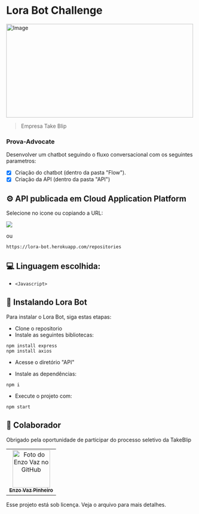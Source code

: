 # Lora Bot Challenge



<a href="https://www.take.net"><img src="https://lh3.googleusercontent.com/Q7Gypg7GyRmPn1z8_cQOYIDOC1VyqjBdaMQFP1tukOlRu2Qde7o9NYpif3N4GsCC8dax1h4t9erOi_M6yflmcRS8BiHkIH4YKeNNb6TKwqeAFLsbmcDCL2AKx6zuherYhQ" alt="Image" height="250" width="500"></a>

> Empresa Take Blip
### Prova-Advocate

Desenvolver um chatbot seguindo o fluxo conversacional com os seguintes parametros:

- [x] Criação do chatbot (dentro da pasta "Flow").
- [x] Criação da API (dentro da pasta "API")

## ⚙ API publicada em Cloud Application Platform

Selecione no icone ou copiando a URL:

<div> 
  <a href="https://lora-bot.herokuapp.com/repositories" target="_blank"><img src="https://img.shields.io/badge/Heroku-430098?style=for-the-badge&logo=heroku&logoColor=white" target="_blank"></a>
  
</div>

ou

`https://lora-bot.herokuapp.com/repositories`

## 💻 Linguagem escolhida: 

* `<Javascript>`

## 🚀 Instalando Lora Bot

Para instalar o Lora Bot, siga estas etapas:

* Clone o repositorio
* Instale as seguintes bibliotecas:
```
npm install express
npm install axios
```
* Acesse o diretório "API"

* Instale as dependências:
```
npm i
```

* Execute o projeto com:
```
npm start
```

## 🤝 Colaborador

Obrigado pela oportunidade de participar do processo seletivo da TakeBlip

<table>
  <tr>
    <td align="center">
      <a href="https://github.com/enzovp01">
        <img src="https://avatars.githubusercontent.com/u/52723104?s=400&u=396ec61565a5983b41a2707e150c64c633a47591&v=4" width="100px;" alt="Foto do Enzo Vaz no GitHub"/><br>
        <sub>
          <b>Enzo Vaz Pinheiro</b>
        </sub>
      </a>
    </td>
   </tr>
</table>

Esse projeto está sob licença. Veja o arquivo para mais detalhes.

